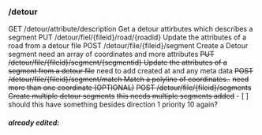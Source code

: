 ### /detour
GET /detour/attribute/description Get a detour attirbutes which describes a segment
PUT /detour/fiel/{fileid}/road/{roadid} Update the attributes of a road from a detour file
POST /detour/file/{fileid}/segment Create a Detour segment
		need an array of coordinates and more attributes
~~PUT /detour/file/{fileid}/segment/{segmentid} Update the attributes of a segment from a detour file~~
		need to add created at and any meta data
~~POST /detour/file/{fileid}/segment/match Match a polyline of coordinates..~~ 
		~~need more than one coordinate (OPTIONAL)~~
~~POST /detour/file/{fileid}/segments Create multiple detour segments~~
		~~this needs multiple segments added~~ 
		- [ ] should this have something besides direction 1 priority 10 again?  


##### already edited:



